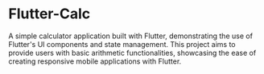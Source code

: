 # Flutter-Calc

A simple calculator application built with Flutter, demonstrating the use of Flutter's UI components and state management. This project aims to provide users with basic arithmetic functionalities, showcasing the ease of creating responsive mobile applications with Flutter.
